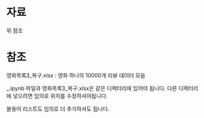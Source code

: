 # 자료
위 참조

# 참조

영화목록3_복구.xlsx : 영화 하나의 10000개 리뷰 데이터 모음

_.ipynb 파일과 영화목록3_복구.xlsx은 같은 디렉터리에 있어야 됩니다.
다른 디렉터리에 넣으려면 임의로 위치를 수정하셔야됩니다.

불용어 리스트도 임의로 더 추가하셔도 됩니다.
